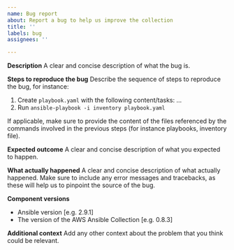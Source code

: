 ```yaml
---
name: Bug report
about: Report a bug to help us improve the collection
title: ''
labels: bug
assignees: ''

---
```


**Description**
A clear and concise description of what the bug is.

**Steps to reproduce the bug**
Describe the sequence of steps to reproduce the bug, for instance:

1. Create `playbook.yaml` with the following content/tasks: ...
2. Run `ansible-playbook -i inventory playbook.yaml`

If applicable, make sure to provide the content of the files referenced by the commands involved in the previous steps (for instance playbooks, inventory file).

**Expected outcome**
A clear and concise description of what you expected to happen.

**What actually happened**
A clear and concise description of what actually happened. Make sure to include any error messages and tracebacks, as these will help us to pinpoint the source of the bug.

**Component versions**
* Ansible version [e.g. 2.9.1]
* The version of the AWS Ansible Collection [e.g. 0.8.3]

**Additional context**
Add any other context about the problem that you think could be relevant.
